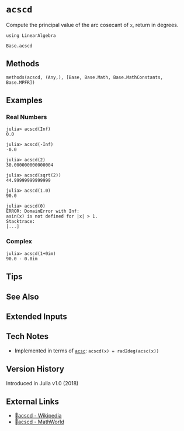 # `acscd`

Compute the principal value of the arc cosecant of `x`,
return in degrees.

```@setup repl_only
using LinearAlgebra
```
```@docs
Base.acscd
```


## Methods

```@repl
methods(acscd, (Any,), [Base, Base.Math, Base.MathConstants, Base.MPFR])
```


## Examples

### Real Numbers
```jldoctest
julia> acscd(Inf)
0.0

julia> acscd(-Inf)
-0.0

julia> acscd(2)
30.000000000000004

julia> acscd(sqrt(2))
44.99999999999999

julia> acscd(1.0)
90.0

julia> acscd(0)
ERROR: DomainError with Inf:
asin(x) is not defined for |x| > 1.
Stacktrace:
[...]
```

### Complex
```jldoctest
julia> acscd(1+0im)
90.0 - 0.0im
```

## Tips


## See Also


## Extended Inputs


## Tech Notes

- Implemented in terms of [`acsc`](@ref): `acscd(x) = rad2deg(acsc(x))`


## Version History

Introduced in Julia v1.0 (2018)


## External Links
- 🔗[acscd - Wikipedia](https://en.wikipedia.org/wiki/ )
- 🔗[acscd - MathWorld](https://mathworld.wolfram.com/ )
